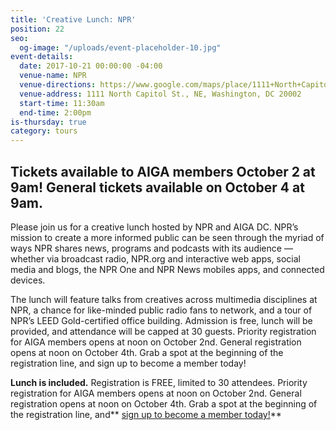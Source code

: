 ```yaml
---
title: 'Creative Lunch: NPR'
position: 22
seo:
  og-image: "/uploads/event-placeholder-10.jpg"
event-details:
  date: 2017-10-21 00:00:00 -04:00
  venue-name: NPR
  venue-directions: https://www.google.com/maps/place/1111+North+Capitol+St+NE,+Washington,+DC+20002/@38.9042312,-77.010582,17z/data=!3m1!4b1!4m5!3m4!1s0x89b7b81f96dde2bf:0xb58a8ff6fb5c9618!8m2!3d38.9042312!4d-77.0083933
  venue-address: 1111 North Capitol St., NE, Washington, DC 20002
  start-time: 11:30am
  end-time: 2:00pm
is-thursday: true
category: tours
---
```


## Tickets available to AIGA members October 2 at 9am! General tickets available on October 4 at 9am.


Please join us for a creative lunch hosted by NPR and AIGA DC. NPR’s mission to create a more informed public can be seen through the myriad of ways NPR shares news, programs and podcasts with its audience — whether via broadcast radio, NPR.org and interactive web apps, social media and blogs, the NPR One and NPR News mobiles apps, and connected devices.

The lunch will feature talks from creatives across multimedia disciplines at NPR, a chance for like-minded public radio fans to network, and a tour of NPR’s LEED Gold-certified office building.
Admission is free, lunch will be provided, and attendance will be capped at 30 guests. Priority registration for AIGA members opens at noon on October 2nd. General registration opens at noon on October 4th. Grab a spot at the beginning of the registration line, and sign up to become a member today!

**Lunch is included.** Registration is FREE, limited to 30 attendees. Priority registration for AIGA members opens at noon on October 2nd. General registration opens at noon on October 4th. Grab a spot at the beginning of the registration line, and\*\* [sign up to become a member today!](http://www.aiga.org/join)\*\*